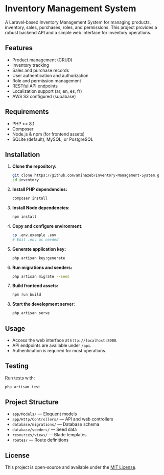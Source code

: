 # Inventory Management System

A Laravel-based Inventory Management System for managing products, inventory, sales, purchases, roles, and permissions. This project provides a robust backend API and a simple web interface for inventory operations.

## Features

- Product management (CRUD)
- Inventory tracking
- Sales and purchase records
- User authentication and authorization
- Role and permission management
- RESTful API endpoints
- Localization support (ar, en, es, fr)
- AWS S3 configured (supabase)

## Requirements

- PHP >= 8.1
- Composer
- Node.js & npm (for frontend assets)
- SQLite (default), MySQL, or PostgreSQL

## Installation

1. **Clone the repository:**
	```bash
	git clone https://github.com/aminazeb/Inventory-Management-System.git
	cd inventory
	```
2. **Install PHP dependencies:**
	```bash
	composer install
	```
3. **Install Node dependencies:**
	```bash
	npm install
	```
4. **Copy and configure environment:**
	```bash
	cp .env.example .env
	# Edit .env as needed
	```
5. **Generate application key:**
	```bash
	php artisan key:generate
	```
6. **Run migrations and seeders:**
	```bash
	php artisan migrate --seed
	```
7. **Build frontend assets:**
	```bash
	npm run build
	```
8. **Start the development server:**
	```bash
	php artisan serve
	```

## Usage

- Access the web interface at `http://localhost:8000`.
- API endpoints are available under `/api`.
- Authentication is required for most operations.

## Testing

Run tests with:
```bash
php artisan test
```

## Project Structure

- `app/Models/` — Eloquent models
- `app/Http/Controllers/` — API and web controllers
- `database/migrations/` — Database schema
- `database/seeders/` — Seed data
- `resources/views/` — Blade templates
- `routes/` — Route definitions

## License

This project is open-source and available under the [MIT License](LICENSE).
